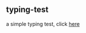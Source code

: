 ## typing-test
a simple typing test, click <a href="https://simple-typingtest.herokuapp.com/" target="_blank">here</a>

